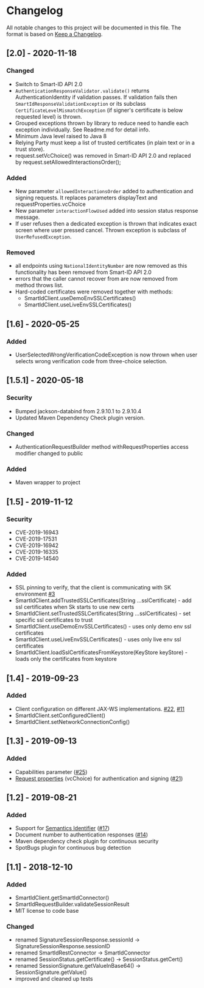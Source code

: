 # Changelog
All notable changes to this project will be documented in this file.
The format is based on [Keep a Changelog](https://keepachangelog.com/en/1.0.0/).

## [2.0] - 2020-11-18

### Changed
- Switch to Smart-ID API 2.0
- `AuthenticationResponseValidator.validate()` returns AuthenticationIdentity if validation passes.
  If validation fails then `SmartIdResponseValidationException` or its subclass `CertificateLevelMismatchException` (if signer's certificate is below requested level) is thrown.
- Grouped exceptions thrown by library to reduce need to handle each exception individually. See Readme.md for detail info.
- Minimum Java level raised to Java 8
- Relying Party must keep a list of trusted certificates (in plain text or in a trust store).
- request.setVcChoice() was removed in Smart-ID API 2.0 and replaced by request.setAllowedInteractionsOrder();


### Added
- New parameter `allowedInteractionsOrder` added to authentication and signing requests. It replaces parameters displayText and requestProperties.vcChoice
- New parameter `interactionFlowUsed` added into session status response message.
- If user refuses then a dedicated exception is thrown that indicates exact screen where user pressed cancel. Thrown exception is subclass of `UserRefusedException`.

### Removed
- all endpoints using `NationalIdentityNumber` are now removed as this functionality has been removed from Smart-ID API 2.0
- errors that the caller cannot recover from are now removed from method throws list.
- Hard-coded certificates were removed together with methods:
  -  SmartIdClient.useDemoEnvSSLCertificates()
  - SmartIdClient.useLiveEnvSSLCertificates()

## [1.6] - 2020-05-25

### Added
- UserSelectedWrongVerificationCodeException is now thrown when user selects wrong verification code from three-choice selection.

## [1.5.1] - 2020-05-18
### Security
- Bumped jackson-databind from 2.9.10.1 to 2.9.10.4
- Updated Maven Dependency Check plugin version.

### Changed
- AuthenticationRequestBuilder method withRequestProperties access modifier changed to public

### Added
- Maven wrapper to project

## [1.5] - 2019-11-12
### Security
- CVE-2019-16943
- CVE-2019-17531
- CVE-2019-16942
- CVE-2019-16335
- CVE-2019-14540
### Added
- SSL pinning to verify, that the client is communicating with SK environment [#3](https://github.com/SK-EID/smart-id-java-client/issues/3)
- SmartIdClient.addTrustedSSLCertificates(String ...sslCertificate) - add ssl certificates when Sk starts to use new certs
- SmartIdClient.setTrustedSSLCertificates(String ...sslCertificates) - set specific ssl certificates to trust
- SmartIdClient.useDemoEnvSSLCertificates() - uses only demo env ssl certificates
- SmartIdClient.useLiveEnvSSLCertificates() - uses only live env ssl certificates
- SmartIdClient.loadSslCertificatesFromKeystore(KeyStore keyStore) - loads only the certificates from keystore

## [1.4] - 2019-09-23
### Added
- Client configuration on different JAX-WS implementations. [#22](https://github.com/SK-EID/smart-id-java-client/issues/22), [#11](https://github.com/SK-EID/mid-rest-java-client/issues/11)
- SmartIdClient.setConfiguredClient()
- SmartIdClient.setNetworkConnectionConfig()

## [1.3] - 2019-09-13
### Added
- Capabilities parameter ([#25](https://github.com/SK-EID/smart-id-java-client/pull/25))
- [Request properties](https://github.com/SK-EID/smart-id-documentation#416-request-properties) (vcChoice) for authentication and signing ([#21](https://github.com/SK-EID/smart-id-java-client/pull/21)) 

## [1.2] - 2019-08-21
### Added
- Support for [Semantics Identifier](https://github.com/SK-EID/smart-id-documentation#412-rest-object-references) ([#17](https://github.com/SK-EID/smart-id-java-client/pull/17))
- Document number to authentication responses ([#14](https://github.com/SK-EID/smart-id-java-client/issues/14))
- Maven dependency check plugin for continuous security
- SpotBugs plugin for continuous bug detection

## [1.1] - 2018-12-10

### Added
- SmartIdClient.getSmartIdConnector()
- SmartIdRequestBuilder.validateSessionResult
- MIT license to code base

### Changed
- renamed SignatureSessionResponse.sessionId -> SignatureSessionResponse.sessionID
- renamed SmartIdRestConnector -> SmartIdConnector
- renamed SessionStatus.getCertificate() -> SessionStatus.getCert()
- renamed SessionSignature.getValueInBase64() -> SessionSignature.getValue()
- improved and cleaned up tests
